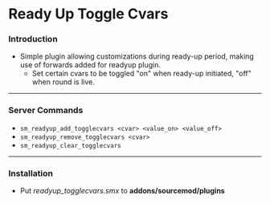 # Ready Up Toggle Cvars

### Introduction

- Simple plugin allowing customizations during ready-up period, making use of forwards added for readyup plugin.
	- Set certain cvars to be toggled "on" when ready-up initiated, "off" when round is live.

<hr>

### Server Commands

- `sm_readyup_add_togglecvars <cvar> <value_on> <value_off>` 
- `sm_readyup_remove_togglecvars <cvar>`
- `sm_readyup_clear_togglecvars`

<hr>

### Installation

- Put _readyup_togglecvars.smx_ to **addons/sourcemod/plugins**